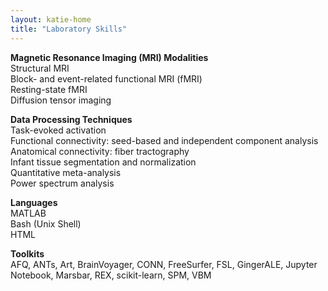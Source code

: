```yaml
---
layout: katie-home
title: "Laboratory Skills"
---
```


<span style="font-weight: bold; font-size:1em;">Magnetic Resonance Imaging (MRI) Modalities</span>  
Structural MRI  
Block- and event-related functional MRI (fMRI)   
Resting-state fMRI  
Diffusion tensor imaging

<span style="font-weight: bold; font-size:1em;">Data Processing Techniques</span>  
Task-evoked activation  
Functional connectivity: seed-based and independent component analysis  
Anatomical connectivity: fiber tractography  
Infant tissue segmentation and normalization  
Quantitative meta-analysis  
Power spectrum analysis

<span style="font-weight: bold; font-size:1em;">Languages</span>  
MATLAB  
Bash (Unix Shell)  
HTML  

<span style="font-weight: bold; font-size:1em;">Toolkits</span>  
AFQ, ANTs, Art, BrainVoyager, CONN, FreeSurfer, FSL, GingerALE, Jupyter Notebook, Marsbar, REX, scikit-learn, SPM, VBM
